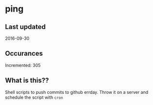 # ping

## Last updated
2016-09-30

## Occurances
Incremented: 305

## What is this?? 
Shell scripts to push commits to github errday. Throw it on a server and schedule the script with `cron`
